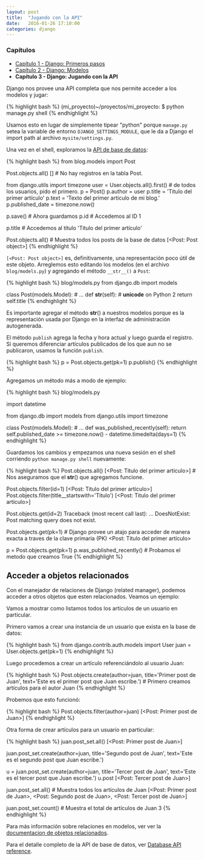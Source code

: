 ```yaml
---
layout: post
title:  "Jugando con la API"
date:   2016-01-26 17:10:00
categories: django
---
```


### Capítulos

- [Capítulo 1 - Django: Primeros pasos](https://herchila.github.io/django/2015/02/18/django-primeros-pasos.html)
- [Capítulo 2 - Django: Modelos](https://herchila.github.io/django/2016/01/24/django-modelos.html)
- **Capítulo 3 - Django: Jugando con la API**

Django nos provee una API completa que nos permite acceder a los modelos y jugar:

{% highlight bash %}
(mi_proyecto)~/proyectos/mi_proyecto: $ python manage.py shell
{% endhighlight %}

Usamos esto en lugar de simplemente tipear "python" porque `manage.py` setea la variable de entorno `DJANGO_SETTINGS_MODULE`, que le da a Django el import path al archivo `mysite/settings.py`.

Una vez en el shell, exploramos la [API de base de datos](https://docs.djangoproject.com/en/1.8/topics/db/queries):

{% highlight bash %}
from blog.models import Post

Post.objects.all()
[]                                  # No hay registros en la tabla Post.

from django.utils import timezone
user = User.objects.all().first()   # de todos los usuarios, pido el primero.
p = Post()
p.author = user
p.title = 'Titulo del primer artículo'
p.text = 'Texto del primer artículo de mi blog.'
p.published_date = timezone.now()

p.save()    # Ahora guardamos
p.id        # Accedemos al ID
1

p.title     # Accedemos al título
'Titulo del primer artículo'

Post.objects.all()      # Muestra todos los posts de la base de datos
[<Post: Post object>]
{% endhighlight %}

`[<Post: Post object>]` es, definitivamente, una representación poco útil de este objeto. Arreglemos esto editando los modelos (en el archivo `blog/models.py`) y agregando el método `__str__()` a `Post`:

{% highlight bash %}
blog/models.py
from django.db import models

class Post(models.Model):
    # ...
    def __str__(self):              # __unicode__ on Python 2
        return self.title
{% endhighlight %}

Es importante agregar el método __str__() a nuestros modelos porque es la representación usada por Django en la interfaz de administración autogenerada.

El método `publish` agrega la fecha y hora actual y luego guarda el registro. Si queremos diferenciar artículos publicados de los que aun no se publicaron, usamos la función `publish`.

{% highlight bash %}
p = Post.objects.get(pk=1)
p.publish()
{% endhighlight %}

Agregamos un método más a modo de ejemplo:

{% highlight bash %}
blog/models.py

import datetime

from django.db import models
from django.utils import timezone


class Post(models.Model):
    # ...
    def was_published_recently(self):
        return self.published_date >= timezone.now() - datetime.timedelta(days=1)
{% endhighlight %}

Guardamos los cambios y empezamos una nueva sesión en el shell corriendo `python manage.py shell` nuevamente:

{% highlight bash %}
Post.objects.all()
[<Post: Titulo del primer artículo>]       # Nos aseguramos que el __str__() que agregamos funcione.

Post.objects.filter(id=1)
[<Post: Titulo del primer artículo>]
Post.objects.filter(title__startswith='Titulo')
[<Post: Titulo del primer artículo>]

Post.objects.get(id=2)
Traceback (most recent call last):
    ...
DoesNotExist: Post matching query does not exist.

Post.objects.get(pk=1)      # Django provee un atajo para acceder de manera exacta a traves de la clave primaria (PK)
<Post: Titulo del primer artículo>

p = Post.objects.get(pk=1)
p.was_published_recently()          # Probamos el metodo que creamos
True
{% endhighlight %}

## Acceder a objetos relacionados

Con el manejador de relaciones de Django (related manager), podemos acceder a otros objetos que esten relacionados. Veamos un ejemplo:

Vamos a mostrar como listamos todos los artículos de un usuario en particular.

Primero vamos a crear una instancia de un usuario que exista en la base de datos:

{% highlight bash %}
from django.contrib.auth.models import User
juan = User.objects.get(pk=1)
{% endhighlight %}

Luego procedemos a crear un artículo referenciándolo al usuario Juan:

{% highlight bash %}
Post.objects.create(author=juan, title='Primer post de Juan', text='Este es el primer post que Juan escribe.')    # Primero creamos artículos para el autor Juan
{% endhighlight %}

Probemos que esto funcionó:

{% highlight bash %}
Post.objects.filter(author=juan)
[<Post: Primer post de Juan>]
{% endhighlight %}

Otra forma de crear artículos para un usuario en particular:

{% highlight bash %}
juan.post_set.all()
[<Post: Primer post de Juan>]

juan.post_set.create(author=juan, title='Segundo post de Juan', text='Este es el segundo post que Juan escribe.')

u = juan.post_set.create(author=juan, title='Tercer post de Juan', text='Este es el tercer post que Juan escribe.')
u.post
[<Post: Tercer post de Juan>]

juan.post_set.all()     # Muestra todos los artículos de Juan
[<Post: Primer post de Juan>, <Post: Segundo post de Juan>, <Post: Tercer post de Juan>]

juan.post_set.count()       # Muestra el total de artículos de Juan
3
{% endhighlight %}

Para más información sobre relaciones en modelos, ver ver la [documentacion de objetos relacionados](https://docs.djangoproject.com/en/1.8/ref/models/relations).

Para el detalle completo de la API de base de datos, ver [Database API reference](https://docs.djangoproject.com/en/1.8/topics/db/queries).
